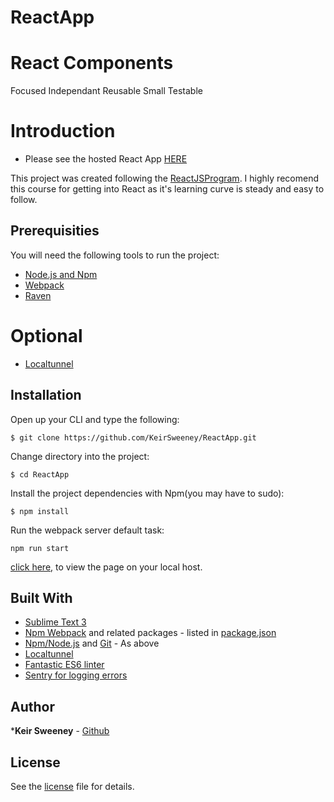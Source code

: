 # ReactApp

# React Components

  Focused
  Independant
  Reusable
  Small
  Testable

<!-- # Contents

* [Next Tasks](#next-tasks)
* [Introduction](#introduction)
* [Prerequisities](#prerequisities)
* [Installation](#installation)
* [Usage](#usage)
  * [Load the plugin](#load-the-plugin-files-into-your-project)
  * [Set up your HTML](#set-up-your-html)
  * [Styling Options](#styling-options)
* [jQuery custom settings](#use-custom-settings-in-the-jquery-plugin)
* [Author](#author)
* [License](#license) -->


# Introduction

* Please see the hosted React App [HERE](https://keirsweeney.github.io/ReactApp/dist/)

This project was created following the [ReactJSProgram](http://courses.reactjsprogram.com/). I highly recomend this course for getting into React as it's learning curve is steady and easy to follow.

## Prerequisities
You will need the following tools to run the project:
* [Node.js and Npm](https://nodejs.org/en/download/)
* [Webpack](https://www.npmjs.com/package/webpack)
* [Raven](https://www.npmjs.com/package/raven-js)
# Optional
* [Localtunnel](https://localtunnel.github.io/www/)

## Installation

Open up your CLI and type the following:
```
$ git clone https://github.com/KeirSweeney/ReactApp.git
```
Change directory into the project:
```
$ cd ReactApp
```
Install the project dependencies with Npm(you may have to sudo):
```
$ npm install
```
Run the webpack server default task:
```
npm run start
```
[click here,](http://localhost:3002) to view the page on your local host.

## Built With
* [Sublime Text 3](https://www.sublimetext.com/3)
* [Npm Webpack](https://www.npmjs.com/package/webpack) and related packages - listed in [package.json](package.json)
* [Npm/Node.js](https://nodejs.org/en/download/) and [Git](https://git-scm.com/book/en/v2/Getting-Started-Installing-Git) - As above
* [Localtunnel](https://localtunnel.github.io/www/)
* [Fantastic ES6 linter](http://eslint.org/docs/user-guide/configuring)
* [Sentry for logging errors](https://sentry.io/)

## Author
***Keir Sweeney** - [Github](https://github.com/KeirSweeney/)

## License
See the [license](LICENSE) file for details.

